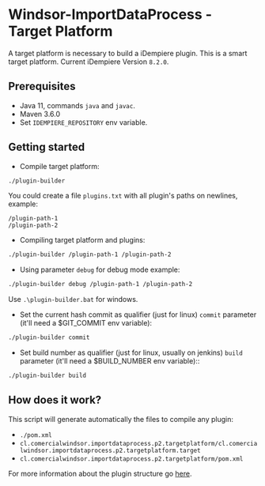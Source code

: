 # Windsor-ImportDataProcess - Target Platform

A target platform is necessary to build a iDempiere plugin. This is a smart target platform. Current iDempiere Version `8.2.0`.

## Prerequisites

- Java 11, commands `java` and `javac`.
- Maven 3.6.0
- Set `IDEMPIERE_REPOSITORY` env variable.

## Getting started

- Compile target platform:

```bash
./plugin-builder
```

You could create a file `plugins.txt` with all plugin's paths on newlines, example:

```
/plugin-path-1
/plugin-path-2
```

- Compiling target platform and plugins:

```bash
./plugin-builder /plugin-path-1 /plugin-path-2
```

- Using parameter `debug` for debug mode example:

```bash
./plugin-builder debug /plugin-path-1 /plugin-path-2
```

Use `.\plugin-builder.bat` for windows.

- Set the current hash commit as qualifier (just for linux) `commit` parameter (it'll need a $GIT_COMMIT env variable):

```bash
./plugin-builder commit
```

- Set build number as qualifier (just for linux, usually on jenkins) `build` parameter (it'll need a $BUILD_NUMBER env variable)::

```bash
./plugin-builder build
```

## How does it work?

This script will generate automatically the files to compile any plugin:

-  `./pom.xml`
- `cl.comercialwindsor.importdataprocess.p2.targetplatform/cl.comercialwindsor.importdataprocess.p2.targetplatform.target`
- `cl.comercialwindsor.importdataprocess.p2.targetplatform/pom.xml`

For more information about the plugin structure go [here](https://github.com/globalqss/globalqss-idempiere-lco).

